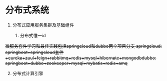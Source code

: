 # 分布式系统

1. 分布式应用服务集群及基础组件
   
   1. 分布式惟一id

~~微服务套件学习和最佳实践包括springcloud和dubbo两个项目分支
springcloud:
springboot+springcloud套件+eureka+zuul+feign+rabbitmq+redis+mysql+hibernate+mongodbdubbo:
springboot+dubbo+zookeeper+mysql+mybatis+redis+amq~~

2. 分布式计算引擎 